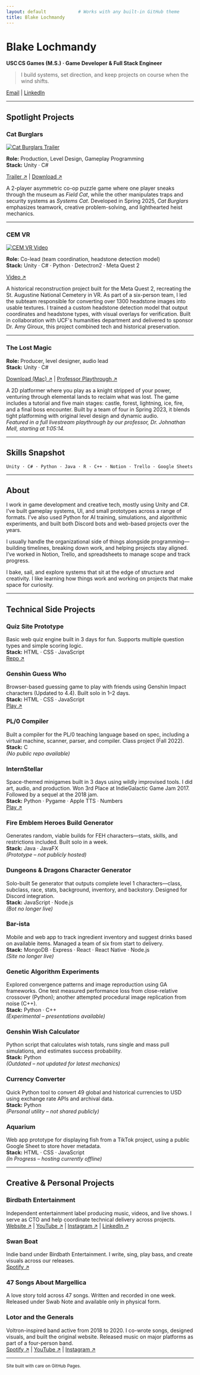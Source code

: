 ```yaml
---
layout: default            # Works with any built‑in GitHub theme
title: Blake Lochmandy
---
```


# Blake Lochmandy  
**USC CS Games (M.S.) · Game Developer & Full Stack Engineer**

> I build systems, set direction, and keep projects on course when the wind shifts.

[Email](mailto:blakeloch@gmail.com) | [LinkedIn](https://linkedin.com/in/blakeloch)

---

## Spotlight Projects

### Cat Burglars  
[![Cat Burglars Trailer](https://img.youtube.com/vi/aVZ_uZB_F7M/0.jpg)](https://www.youtube.com/watch?v=aVZ_uZB_F7M)

**Role:** Production, Level Design, Gameplay Programming  
**Stack:** Unity · C#  

[Trailer ↗](https://www.youtube.com/watch?v=aVZ_uZB_F7M) | [Download ↗](https://drive.google.com/drive/folders/1zzwk4c3SyA_HhQThrBbCu2WjW8MOPam6?usp=sharing)

A 2-player asymmetric co-op puzzle game where one player sneaks through the museum as *Field Cat*, while the other manipulates traps and security systems as *Systems Cat*. Developed in Spring 2025, *Cat Burglars* emphasizes teamwork, creative problem-solving, and lighthearted heist mechanics.

---

### CEM VR  
[![CEM VR Video](https://img.youtube.com/vi/Z5CeIh9vH9A/0.jpg)](https://www.youtube.com/watch?v=Z5CeIh9vH9A)

**Role:** Co-lead (team coordination, headstone detection model)  
**Stack:** Unity · C# · Python · Detectron2 · Meta Quest 2  

[Video ↗](https://www.youtube.com/watch?v=Z5CeIh9vH9A)

A historical reconstruction project built for the Meta Quest 2, recreating the St. Augustine National Cemetery in VR. As part of a six-person team, I led the subteam responsible for converting over 1300 headstone images into usable textures. I trained a custom headstone detection model that output coordinates and headstone types, with visual overlays for verification. Built in collaboration with UCF's humanities department and delivered to sponsor Dr. Amy Giroux, this project combined tech and historical preservation.

---

### The Lost Magic  

**Role:** Producer, level designer, audio lead  
**Stack:** Unity · C#  

[Download (Mac) ↗](https://drive.google.com/drive/folders/1Bd-3tYowt7SdiMyC4zy4izSNH24Zvz24?usp=sharing) | [Professor Playthrough ↗](https://youtu.be/etx_1UUHOF8?t=3914)

A 2D platformer where you play as a knight stripped of your power, venturing through elemental lands to reclaim what was lost. The game includes a tutorial and five main stages: castle, forest, lightning, ice, fire, and a final boss encounter. Built by a team of four in Spring 2023, it blends tight platforming with original level design and dynamic audio.  
*Featured in a full livestream playthrough by our professor, Dr. Johnathan Mell, starting at 1:05:14.*

---

## Skills Snapshot
`Unity · C# · Python · Java · R · C++ · Notion · Trello · Google Sheets`

---

## About
I work in game development and creative tech, mostly using Unity and C#. I’ve built gameplay systems, UI, and small prototypes across a range of formats. I’ve also used Python for AI training, simulations, and algorithmic experiments, and built both Discord bots and web-based projects over the years.

I usually handle the organizational side of things alongside programming—building timelines, breaking down work, and helping projects stay aligned. I’ve worked in Notion, Trello, and spreadsheets to manage scope and track progress.

I bake, sail, and explore systems that sit at the edge of structure and creativity. I like learning how things work and working on projects that make space for curiosity.

---

## Technical Side Projects

### Quiz Site Prototype  
Basic web quiz engine built in 3 days for fun. Supports multiple question types and simple scoring logic.  
**Stack:** HTML · CSS · JavaScript  
[Repo ↗](GITHUB_LINK_TBD)

### Genshin Guess Who  
Browser-based guessing game to play with friends using Genshin Impact characters (Updated to 4.4). Built solo in 1–2 days.  
**Stack:** HTML · CSS · JavaScript  
[Play ↗](https://blaketgs.github.io/GenshinGuessWho/)

### PL/0 Compiler  
Built a compiler for the PL/0 teaching language based on spec, including a virtual machine, scanner, parser, and compiler. Class project (Fall 2022).  
**Stack:** C  
*(No public repo available)*

### InternStellar  
Space-themed minigames built in 3 days using wildly improvised tools. I did art, audio, and production. Won 3rd Place at IndieGalactic Game Jam 2017. Followed by a sequel at the 2018 jam.  
**Stack:** Python · Pygame · Apple TTS · Numbers  
[Play ↗](https://internstellar.itch.io/internstellar)

### Fire Emblem Heroes Build Generator  
Generates random, viable builds for FEH characters—stats, skills, and restrictions included. Built solo in a week.  
**Stack:** Java · JavaFX  
*(Prototype – not publicly hosted)*

### Dungeons & Dragons Character Generator  
Solo-built 5e generator that outputs complete level 1 characters—class, subclass, race, stats, background, inventory, and backstory. Designed for Discord integration.  
**Stack:** JavaScript · Node.js  
*(Bot no longer live)*

### Bar-ista  
Mobile and web app to track ingredient inventory and suggest drinks based on available items. Managed a team of six from start to delivery.  
**Stack:** MongoDB · Express · React · React Native · Node.js  
*(Site no longer live)*

### Genetic Algorithm Experiments  
Explored convergence patterns and image reproduction using GA frameworks. One test measured performance loss from close-relative crossover (Python); another attempted procedural image replication from noise (C++).  
**Stack:** Python · C++  
*(Experimental – presentations available)*

### Genshin Wish Calculator  
Python script that calculates wish totals, runs single and mass pull simulations, and estimates success probability.  
**Stack:** Python  
*(Outdated – not updated for latest mechanics)*

### Currency Converter  
Quick Python tool to convert 49 global and historical currencies to USD using exchange rate APIs and archival data.  
**Stack:** Python  
*(Personal utility – not shared publicly)*

### Aquarium  
Web app prototype for displaying fish from a TikTok project, using a public Google Sheet to store hover metadata.  
**Stack:** HTML · CSS · JavaScript  
*(In Progress – hosting currently offline)*

---

## Creative & Personal Projects

### Birdbath Entertainment  
Independent entertainment label producing music, videos, and live shows. I serve as CTO and help coordinate technical delivery across projects.  
[Website ↗](https://birdbathentertainment.com) | [YouTube ↗](https://www.youtube.com/@birdbathentertainment) | [Instagram ↗](https://www.instagram.com/birdbathentertainment) | [LinkedIn ↗](https://www.linkedin.com/company/birdbath-entertainment/)

### Swan Boat  
Indie band under Birdbath Entertainment. I write, sing, play bass, and create visuals across our releases.  
[Spotify ↗](https://open.spotify.com/artist/6eI0kkMCGfJHFC3C053J4K)

### 47 Songs About Margellica  
A love story told across 47 songs. Written and recorded in one week. Released under Swab Note and available only in physical form.

### Lotor and the Generals  
Voltron-inspired band active from 2018 to 2020. I co-wrote songs, designed visuals, and built the original website. Released music on major platforms as part of a four-person band.  
[Spotify ↗](https://open.spotify.com/artist/28Nf5ibz9me2jeGpyz7QXf) | [YouTube ↗](https://www.youtube.com/c/LotorandtheGenerals) | [Instagram ↗](https://www.instagram.com/lotorandthegenerals/)

---

<small>Site built with care on GitHub Pages.</small>
